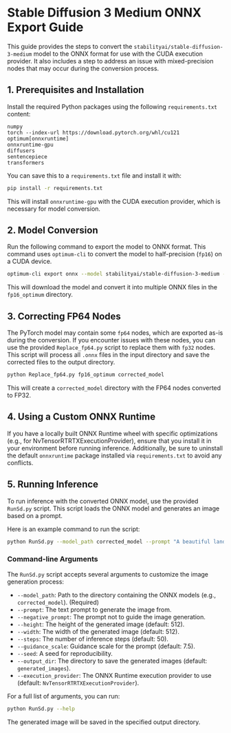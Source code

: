 # Stable Diffusion 3 Medium ONNX Export Guide

This guide provides the steps to convert the `stabilityai/stable-diffusion-3-medium` model to the ONNX format for use with the CUDA execution provider. It also includes a step to address an issue with mixed-precision nodes that may occur during the conversion process.

## 1. Prerequisites and Installation

Install the required Python packages using the following `requirements.txt` content:

```
numpy
torch --index-url https://download.pytorch.org/whl/cu121
optimum[onnxruntime]
onnxruntime-gpu
diffusers
sentencepiece
transformers
```

You can save this to a `requirements.txt` file and install it with:
```bash
pip install -r requirements.txt
```
This will install `onnxruntime-gpu` with the CUDA execution provider, which is necessary for model conversion.

## 2. Model Conversion

Run the following command to export the model to ONNX format. This command uses `optimum-cli` to convert the model to half-precision (`fp16`) on a CUDA device.

```bash
optimum-cli export onnx --model stabilityai/stable-diffusion-3-medium --dtype fp16 --device cuda fp16_optimum
```

This will download the model and convert it into multiple ONNX files in the `fp16_optimum` directory.

## 3. Correcting FP64 Nodes

The PyTorch model may contain some `fp64` nodes, which are exported as-is during the conversion. If you encounter issues with these nodes, you can use the provided `Replace_fp64.py` script to replace them with `fp32` nodes. This script will process all `.onnx` files in the input directory and save the corrected files to the output directory.

```bash
python Replace_fp64.py fp16_optimum corrected_model
```
This will create a `corrected_model` directory with the FP64 nodes converted to FP32.

## 4. Using a Custom ONNX Runtime

If you have a locally built ONNX Runtime wheel with specific optimizations (e.g., for NvTensorRTRTXExecutionProvider), ensure that you install it in your environment before running inference. Additionally, be sure to uninstall the default `onnxruntime` package installed via `requirements.txt` to avoid any conflicts.

## 5. Running Inference

To run inference with the converted ONNX model, use the provided `RunSd.py` script. This script loads the ONNX model and generates an image based on a prompt.

Here is an example command to run the script:
```bash
python RunSd.py --model_path corrected_model --prompt "A beautiful landscape painting of a waterfall in a lush forest" --output_dir generated_images
```

### Command-line Arguments

The `RunSd.py` script accepts several arguments to customize the image generation process:

*   `--model_path`: Path to the directory containing the ONNX models (e.g., `corrected_model`). (Required)
*   `--prompt`: The text prompt to generate the image from.
*   `--negative_prompt`: The prompt not to guide the image generation.
*   `--height`: The height of the generated image (default: 512).
*   `--width`: The width of the generated image (default: 512).
*   `--steps`: The number of inference steps (default: 50).
*   `--guidance_scale`: Guidance scale for the prompt (default: 7.5).
*   `--seed`: A seed for reproducibility.
*   `--output_dir`: The directory to save the generated images (default: `generated_images`).
*   `--execution_provider`: The ONNX Runtime execution provider to use (default: `NvTensorRTRTXExecutionProvider`).

For a full list of arguments, you can run:
```bash
python RunSd.py --help
```

The generated image will be saved in the specified output directory. 
